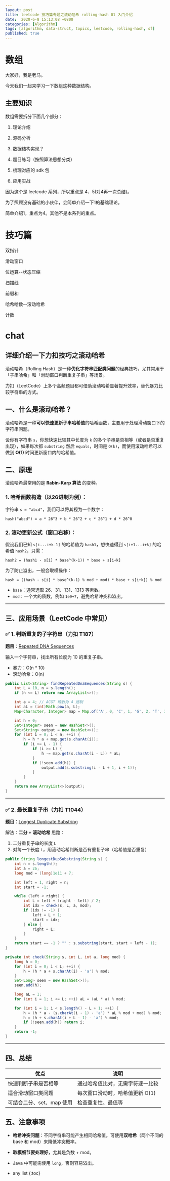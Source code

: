 ```yaml
---
layout: post
title: leetcode 技巧篇专题之滚动哈希 rolling-hash 01 入门介绍
date:  2020-6-8 15:13:08 +0800
categories: [Algorithm]
tags: [algorithm, data-struct, topics, leetcode, rolling-hash, sf]
published: true
---
```



# 数组

大家好，我是老马。

今天我们一起来学习一下数组这种数据结构。

## 主要知识

数组需要拆分下面几个部分：

1. 理论介绍

2. 源码分析

3. 数据结构实现？

4. 题目练习（按照算法思想分类）

5. 梳理对应的 sdk 包

6. 应用实战

因为这个是 leetcode 系列，所以重点是 4、5(对4再一次总结)。

为了照顾没有基础的小伙伴，会简单介绍一下1的基础理论。

简单介绍1，重点为4。其他不是本系列的重点。



# 技巧篇

双指针

滑动窗口

位运算--状态压缩

扫描线

前缀和

哈希哈数--滚动哈希

计数

# chat

## 详细介绍一下力扣技巧之滚动哈希

滚动哈希（Rolling Hash）是一种**优化字符串匹配类问题**的经典技巧，尤其常用于「子串哈希」和「滑动窗口判断重复子串」等场景。

力扣（LeetCode）上多个高频题目都可借助滚动哈希显著提升效率，替代暴力比较字符串的方式。

## 一、什么是滚动哈希？

滚动哈希是一种**可以快速更新子串哈希值**的哈希函数，主要用于处理滑动窗口下的字符串问题。

设你有字符串 `s`，你想快速比较其中长度为 `k` 的多个子串是否相等（或者是否重复出现），如果每次都 `substring` 然后 `equals`，时间是 `O(k)`，而使用滚动哈希可以做到 **O(1)** 时间更新窗口内的哈希值。

## 二、原理

滚动哈希最常用的是 **Rabin-Karp 算法** 的变种。

### 1. 哈希函数构造（以26进制为例）：

字符串 `s = "abcd"`，我们可以将其视为一个数字：

```
hash("abcd") = a * 26^3 + b * 26^2 + c * 26^1 + d * 26^0
```

### 2. 滚动更新公式（窗口右移）：

假设我们已知 `s[i...i+k-1]` 的哈希值为 `hash1`，想快速得到 `s[i+1...i+k]` 的哈希值 `hash2`，只需：

```
hash2 = (hash1 - s[i] * base^(k-1)) * base + s[i+k]
```

为了防止溢出，一般会取模操作：

```
hash = ((hash - s[i] * base^(k-1) % mod + mod) * base + s[i+k]) % mod
```

* `base`：通常选取 26、31、131、1313 等素数。
* `mod`：一个大的质数，例如 `1e9+7`，避免哈希冲突和溢出。

---

## 三、应用场景（LeetCode 中常见）

### ✅ 1. 判断重复的子字符串（力扣 T187）

**题目**：[Repeated DNA Sequences](https://leetcode.com/problems/repeated-dna-sequences/)

输入一个字符串，找出所有长度为 10 的重复子串。

* 暴力：O(n \* 10)
* 滚动哈希：O(n)

```java
public List<String> findRepeatedDnaSequences(String s) {
    int L = 10, n = s.length();
    if (n <= L) return new ArrayList<>();

    int a = 4; // ACGT 映射为 4 进制
    int aL = (int)Math.pow(a, L);
    Map<Character, Integer> map = Map.of('A', 0, 'C', 1, 'G', 2, 'T', 3);

    int h = 0;
    Set<Integer> seen = new HashSet<>();
    Set<String> output = new HashSet<>();
    for (int i = 0; i < n; ++i) {
        h = h * a + map.get(s.charAt(i));
        if (i >= L - 1) {
            if (i >= L) {
                h -= map.get(s.charAt(i - L)) * aL;
            }
            if (!seen.add(h)) {
                output.add(s.substring(i - L + 1, i + 1));
            }
        }
    }
    return new ArrayList<>(output);
}
```

---

### ✅ 2. 最长重复子串（力扣 T1044）

**题目**：[Longest Duplicate Substring](https://leetcode.com/problems/longest-duplicate-substring/)

解法：**二分 + 滚动哈希**
思路：

1. 二分重复子串的长度 `L`
2. 对每一个长度 `L`，用滚动哈希判断是否有重复子串（哈希值是否重复）

```java
public String longestDupSubstring(String s) {
    int n = s.length();
    int a = 26;
    long mod = (long)1e11 + 7;

    int left = 1, right = n;
    int start = -1;

    while (left < right) {
        int L = left + (right - left) / 2;
        int idx = check(s, L, a, mod);
        if (idx != -1) {
            left = L + 1;
            start = idx;
        } else {
            right = L;
        }
    }
    return start == -1 ? "" : s.substring(start, start + left - 1);
}

private int check(String s, int L, int a, long mod) {
    long h = 0;
    for (int i = 0; i < L; ++i) {
        h = (h * a + s.charAt(i) - 'a') % mod;
    }
    Set<Long> seen = new HashSet<>();
    seen.add(h);

    long aL = 1;
    for (int i = 1; i <= L; ++i) aL = (aL * a) % mod;

    for (int i = 1; i < s.length() - L + 1; ++i) {
        h = (h * a - (s.charAt(i - 1) - 'a') * aL % mod + mod) % mod;
        h = (h + s.charAt(i + L - 1) - 'a') % mod;
        if (!seen.add(h)) return i;
    }
    return -1;
}
```

---

## 四、总结

| 优点               | 说明                 |
| ---------------- | ------------------ |
| 快速判断子串是否相等       | 通过哈希值比对，无需字符逐一比较   |
| 适合滑动窗口类问题        | 每次窗口滑动时，哈希值更新 O(1) |
| 可结合二分、set、map 使用 | 检查重复性、最值等          |

## 五、注意事项

* **哈希冲突问题**：不同字符串可能产生相同哈希值。可使用**双哈希**（两个不同的 base 和 mod）来降低冲突概率。
* **取模细节要处理好**，尤其是负数 + mod。
* Java 中可能需使用 `long`，否则容易溢出。




* any list
{:toc}